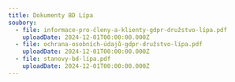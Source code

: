 ```yaml
---
title: Dokumenty BD Lípa
soubory:
  - file: informace-pro-členy-a-klienty-gdpr-družstvo-lípa.pdf
    uploadDate: 2024-12-01T00:00:00.000Z
  - file: ochrana-osobních-údajů-gdpr-družstvo-lípa.pdf
    uploadDate: 2024-12-01T00:00:00.000Z
  - file: stanovy-bd-lípa.pdf
    uploadDate: 2024-12-01T00:00:00.000Z
---
```

